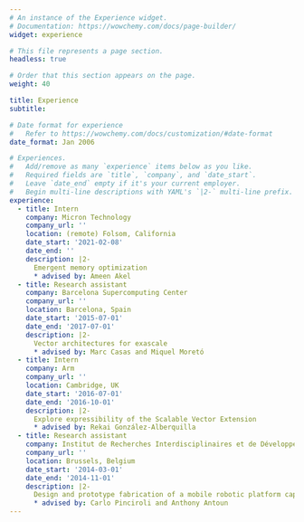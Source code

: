 ```yaml
---
# An instance of the Experience widget.
# Documentation: https://wowchemy.com/docs/page-builder/
widget: experience

# This file represents a page section.
headless: true

# Order that this section appears on the page.
weight: 40

title: Experience
subtitle:

# Date format for experience
#   Refer to https://wowchemy.com/docs/customization/#date-format
date_format: Jan 2006

# Experiences.
#   Add/remove as many `experience` items below as you like.
#   Required fields are `title`, `company`, and `date_start`.
#   Leave `date_end` empty if it's your current employer.
#   Begin multi-line descriptions with YAML's `|2-` multi-line prefix.
experience:
  - title: Intern
    company: Micron Technology
    company_url: ''
    location: (remote) Folsom, California
    date_start: '2021-02-08'
    date_end: ''
    description: |2-
      Emergent memory optimization
      * advised by: Ameen Akel
  - title: Research assistant
    company: Barcelona Supercomputing Center
    company_url: ''
    location: Barcelona, Spain
    date_start: '2015-07-01'
    date_end: '2017-07-01'
    description: |2-
      Vector architectures for exascale
      * advised by: Marc Casas and Miquel Moretó
  - title: Intern
    company: Arm
    company_url: ''
    location: Cambridge, UK
    date_start: '2016-07-01'
    date_end: '2016-10-01'
    description: |2-
      Explore expressibility of the Scalable Vector Extension
      * advised by: Rekai González-Alberquilla
  - title: Research assistant
    company: Institut de Recherches Interdisciplinaires et de Développements en Intelligence Artificielle
    company_url: ''
    location: Brussels, Belgium
    date_start: '2014-03-01'
    date_end: '2014-11-01'
    description: |2-
      Design and prototype fabrication of a mobile robotic platform capable of stereo vision and blob detection for swarm robotics
      * advised by: Carlo Pinciroli and Anthony Antoun
---
```

